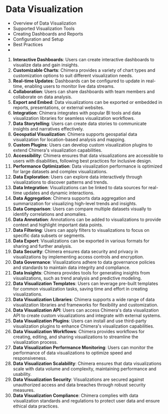 # Data Visualization

- Overview of Data Visualization
- Supported Visualization Tools
- Creating Dashboards and Reports
- Configuration and Setup
- Best Practices
- 
1. **Interactive Dashboards**: Users can create interactive dashboards to visualize data and gain insights.
2. **Customizable Charts**: Chimera provides a variety of chart types and customization options to suit different visualization needs.
3. **Real-time Updates**: Dashboards can be configured to update in real-time, enabling users to monitor live data streams.
4. **Collaboration**: Users can share dashboards with team members and collaborate on data analysis.
5. **Export and Embed**: Data visualizations can be exported or embedded in reports, presentations, or external websites.
6. **Integration**: Chimera integrates with popular BI tools and data visualization libraries for seamless visualization workflows.
7. **Data Storytelling**: Users can create data stories to communicate insights and narratives effectively.
8. **Geospatial Visualization**: Chimera supports geospatial data visualization for location-based analysis and mapping.
9. **Custom Plugins**: Users can develop custom visualization plugins to extend Chimera's visualization capabilities.
10. **Accessibility**: Chimera ensures that data visualizations are accessible to users with disabilities, following best practices for inclusive design.
11. **Performance Optimization**: Data visualization performance is optimized for large datasets and complex visualizations.
12. **Data Exploration**: Users can explore data interactively through visualizations to discover patterns and trends.
13. **Data Integration**: Visualizations can be linked to data sources for real-time updates and dynamic interactions.
14. **Data Aggregation**: Chimera supports data aggregation and summarization for visualizing high-level trends and insights.
15. **Data Comparison**: Users can compare multiple datasets visually to identify correlations and anomalies.
16. **Data Annotation**: Annotations can be added to visualizations to provide context and highlight important data points.
17. **Data Filtering**: Users can apply filters to visualizations to focus on specific data subsets or segments.
18. **Data Export**: Visualizations can be exported in various formats for sharing and further analysis.
19. **Data Security**: Chimera ensures data security and privacy in visualizations by implementing access controls and encryption.
20. **Data Governance**: Visualizations adhere to data governance policies and standards to maintain data integrity and compliance.
21. **Data Insights**: Chimera provides tools for generating insights from visualizations, such as trend analysis and predictive modeling.
22. **Data Visualization Templates**: Users can leverage pre-built templates for common visualization tasks, saving time and effort in creating visualizations.
23. **Data Visualization Libraries**: Chimera supports a wide range of data visualization libraries and frameworks for flexibility and customization.
24. **Data Visualization API**: Users can access Chimera's data visualization API to create custom visualizations and integrate with external systems.
25. **Data Visualization Plugins**: Users can install and use third-party visualization plugins to enhance Chimera's visualization capabilities.
26. **Data Visualization Workflows**: Chimera provides workflows for creating, editing, and sharing visualizations to streamline the visualization process.
27. **Data Visualization Performance Monitoring**: Users can monitor the performance of data visualizations to optimize speed and responsiveness.
28. **Data Visualization Scalability**: Chimera ensures that data visualizations scale with data volume and complexity, maintaining performance and usability.
29. **Data Visualization Security**: Visualizations are secured against unauthorized access and data breaches through robust security measures.
30. **Data Visualization Compliance**: Chimera complies with data visualization standards and regulations to protect user data and ensure ethical data practices.